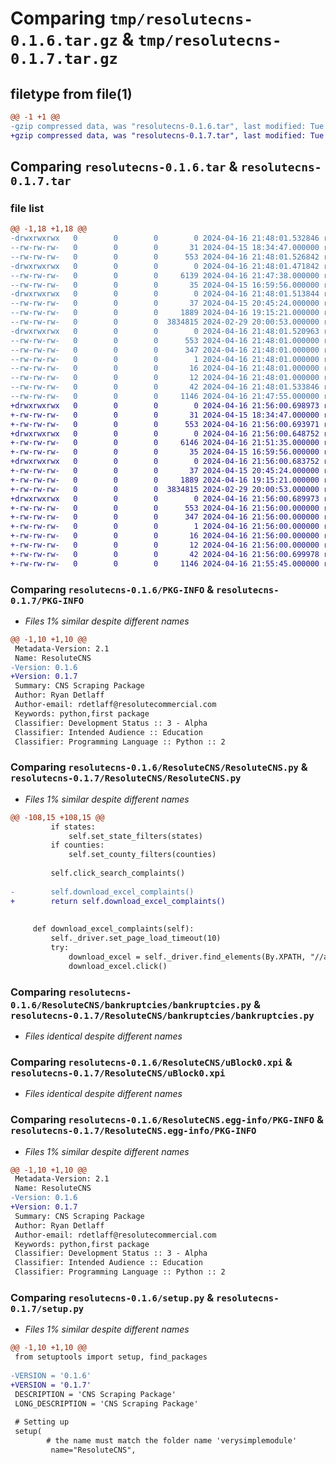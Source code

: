 # Comparing `tmp/resolutecns-0.1.6.tar.gz` & `tmp/resolutecns-0.1.7.tar.gz`

## filetype from file(1)

```diff
@@ -1 +1 @@
-gzip compressed data, was "resolutecns-0.1.6.tar", last modified: Tue Apr 16 21:48:01 2024, max compression
+gzip compressed data, was "resolutecns-0.1.7.tar", last modified: Tue Apr 16 21:56:00 2024, max compression
```

## Comparing `resolutecns-0.1.6.tar` & `resolutecns-0.1.7.tar`

### file list

```diff
@@ -1,18 +1,18 @@
-drwxrwxrwx   0        0        0        0 2024-04-16 21:48:01.532846 resolutecns-0.1.6/
--rw-rw-rw-   0        0        0       31 2024-04-15 18:34:47.000000 resolutecns-0.1.6/MANIFEST.in
--rw-rw-rw-   0        0        0      553 2024-04-16 21:48:01.526842 resolutecns-0.1.6/PKG-INFO
-drwxrwxrwx   0        0        0        0 2024-04-16 21:48:01.471842 resolutecns-0.1.6/ResoluteCNS/
--rw-rw-rw-   0        0        0     6139 2024-04-16 21:47:38.000000 resolutecns-0.1.6/ResoluteCNS/ResoluteCNS.py
--rw-rw-rw-   0        0        0       35 2024-04-15 16:59:56.000000 resolutecns-0.1.6/ResoluteCNS/__init__.py
-drwxrwxrwx   0        0        0        0 2024-04-16 21:48:01.513844 resolutecns-0.1.6/ResoluteCNS/bankruptcies/
--rw-rw-rw-   0        0        0       37 2024-04-15 20:45:24.000000 resolutecns-0.1.6/ResoluteCNS/bankruptcies/__init__.py
--rw-rw-rw-   0        0        0     1889 2024-04-16 19:15:21.000000 resolutecns-0.1.6/ResoluteCNS/bankruptcies/bankruptcies.py
--rw-rw-rw-   0        0        0  3834815 2024-02-29 20:00:53.000000 resolutecns-0.1.6/ResoluteCNS/uBlock0.xpi
-drwxrwxrwx   0        0        0        0 2024-04-16 21:48:01.520963 resolutecns-0.1.6/ResoluteCNS.egg-info/
--rw-rw-rw-   0        0        0      553 2024-04-16 21:48:01.000000 resolutecns-0.1.6/ResoluteCNS.egg-info/PKG-INFO
--rw-rw-rw-   0        0        0      347 2024-04-16 21:48:01.000000 resolutecns-0.1.6/ResoluteCNS.egg-info/SOURCES.txt
--rw-rw-rw-   0        0        0        1 2024-04-16 21:48:01.000000 resolutecns-0.1.6/ResoluteCNS.egg-info/dependency_links.txt
--rw-rw-rw-   0        0        0       16 2024-04-16 21:48:01.000000 resolutecns-0.1.6/ResoluteCNS.egg-info/requires.txt
--rw-rw-rw-   0        0        0       12 2024-04-16 21:48:01.000000 resolutecns-0.1.6/ResoluteCNS.egg-info/top_level.txt
--rw-rw-rw-   0        0        0       42 2024-04-16 21:48:01.533846 resolutecns-0.1.6/setup.cfg
--rw-rw-rw-   0        0        0     1146 2024-04-16 21:47:55.000000 resolutecns-0.1.6/setup.py
+drwxrwxrwx   0        0        0        0 2024-04-16 21:56:00.698973 resolutecns-0.1.7/
+-rw-rw-rw-   0        0        0       31 2024-04-15 18:34:47.000000 resolutecns-0.1.7/MANIFEST.in
+-rw-rw-rw-   0        0        0      553 2024-04-16 21:56:00.693971 resolutecns-0.1.7/PKG-INFO
+drwxrwxrwx   0        0        0        0 2024-04-16 21:56:00.648752 resolutecns-0.1.7/ResoluteCNS/
+-rw-rw-rw-   0        0        0     6146 2024-04-16 21:51:35.000000 resolutecns-0.1.7/ResoluteCNS/ResoluteCNS.py
+-rw-rw-rw-   0        0        0       35 2024-04-15 16:59:56.000000 resolutecns-0.1.7/ResoluteCNS/__init__.py
+drwxrwxrwx   0        0        0        0 2024-04-16 21:56:00.683752 resolutecns-0.1.7/ResoluteCNS/bankruptcies/
+-rw-rw-rw-   0        0        0       37 2024-04-15 20:45:24.000000 resolutecns-0.1.7/ResoluteCNS/bankruptcies/__init__.py
+-rw-rw-rw-   0        0        0     1889 2024-04-16 19:15:21.000000 resolutecns-0.1.7/ResoluteCNS/bankruptcies/bankruptcies.py
+-rw-rw-rw-   0        0        0  3834815 2024-02-29 20:00:53.000000 resolutecns-0.1.7/ResoluteCNS/uBlock0.xpi
+drwxrwxrwx   0        0        0        0 2024-04-16 21:56:00.689973 resolutecns-0.1.7/ResoluteCNS.egg-info/
+-rw-rw-rw-   0        0        0      553 2024-04-16 21:56:00.000000 resolutecns-0.1.7/ResoluteCNS.egg-info/PKG-INFO
+-rw-rw-rw-   0        0        0      347 2024-04-16 21:56:00.000000 resolutecns-0.1.7/ResoluteCNS.egg-info/SOURCES.txt
+-rw-rw-rw-   0        0        0        1 2024-04-16 21:56:00.000000 resolutecns-0.1.7/ResoluteCNS.egg-info/dependency_links.txt
+-rw-rw-rw-   0        0        0       16 2024-04-16 21:56:00.000000 resolutecns-0.1.7/ResoluteCNS.egg-info/requires.txt
+-rw-rw-rw-   0        0        0       12 2024-04-16 21:56:00.000000 resolutecns-0.1.7/ResoluteCNS.egg-info/top_level.txt
+-rw-rw-rw-   0        0        0       42 2024-04-16 21:56:00.699978 resolutecns-0.1.7/setup.cfg
+-rw-rw-rw-   0        0        0     1146 2024-04-16 21:55:45.000000 resolutecns-0.1.7/setup.py
```

### Comparing `resolutecns-0.1.6/PKG-INFO` & `resolutecns-0.1.7/PKG-INFO`

 * *Files 1% similar despite different names*

```diff
@@ -1,10 +1,10 @@
 Metadata-Version: 2.1
 Name: ResoluteCNS
-Version: 0.1.6
+Version: 0.1.7
 Summary: CNS Scraping Package
 Author: Ryan Detlaff
 Author-email: rdetlaff@resolutecommercial.com
 Keywords: python,first package
 Classifier: Development Status :: 3 - Alpha
 Classifier: Intended Audience :: Education
 Classifier: Programming Language :: Python :: 2
```

### Comparing `resolutecns-0.1.6/ResoluteCNS/ResoluteCNS.py` & `resolutecns-0.1.7/ResoluteCNS/ResoluteCNS.py`

 * *Files 1% similar despite different names*

```diff
@@ -108,15 +108,15 @@
         if states:
             self.set_state_filters(states)
         if counties:
             self.set_county_filters(counties)
         
         self.click_search_complaints()
 
-        self.download_excel_complaints()
+        return self.download_excel_complaints()
 
 
     def download_excel_complaints(self):
         self._driver.set_page_load_timeout(10)
         try:
             download_excel = self._driver.find_elements(By.XPATH, "//a[@href='/SearchBeta/GetComplaintsExcel']/child::img")
             download_excel.click()
```

### Comparing `resolutecns-0.1.6/ResoluteCNS/bankruptcies/bankruptcies.py` & `resolutecns-0.1.7/ResoluteCNS/bankruptcies/bankruptcies.py`

 * *Files identical despite different names*

### Comparing `resolutecns-0.1.6/ResoluteCNS/uBlock0.xpi` & `resolutecns-0.1.7/ResoluteCNS/uBlock0.xpi`

 * *Files identical despite different names*

### Comparing `resolutecns-0.1.6/ResoluteCNS.egg-info/PKG-INFO` & `resolutecns-0.1.7/ResoluteCNS.egg-info/PKG-INFO`

 * *Files 1% similar despite different names*

```diff
@@ -1,10 +1,10 @@
 Metadata-Version: 2.1
 Name: ResoluteCNS
-Version: 0.1.6
+Version: 0.1.7
 Summary: CNS Scraping Package
 Author: Ryan Detlaff
 Author-email: rdetlaff@resolutecommercial.com
 Keywords: python,first package
 Classifier: Development Status :: 3 - Alpha
 Classifier: Intended Audience :: Education
 Classifier: Programming Language :: Python :: 2
```

### Comparing `resolutecns-0.1.6/setup.py` & `resolutecns-0.1.7/setup.py`

 * *Files 1% similar despite different names*

```diff
@@ -1,10 +1,10 @@
 from setuptools import setup, find_packages
 
-VERSION = '0.1.6' 
+VERSION = '0.1.7' 
 DESCRIPTION = 'CNS Scraping Package'
 LONG_DESCRIPTION = 'CNS Scraping Package'
 
 # Setting up
 setup(
        # the name must match the folder name 'verysimplemodule'
         name="ResoluteCNS",
```

